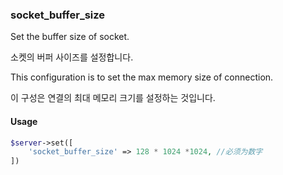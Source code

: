 ### socket_buffer_size

Set the buffer size of socket.

소켓의 버퍼 사이즈를 설정합니다.

This configuration is to set the max memory size of connection. 

이 구성은 연결의 최대 메모리 크기를 설정하는 것입니다.

#### Usage

```php
$server->set([
    'socket_buffer_size' => 128 * 1024 *1024, //必须为数字
])
```
